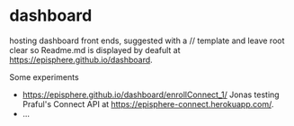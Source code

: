 # dashboard
hosting dashboard front ends, suggested with a /<foldername>/ template and leave root clear so Readme.md is displayed by deafult at https://episphere.github.io/dashboard.

Some experiments
* https://episphere.github.io/dashboard/enrollConnect_1/ Jonas testing Praful's Connect API at https://episphere-connect.herokuapp.com/.
* ...
